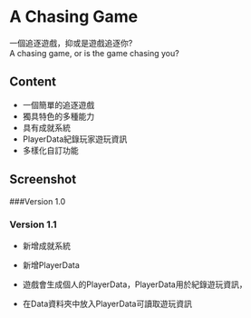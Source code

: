# A Chasing Game
一個追逐遊戲，抑或是遊戲追逐你? </br>
A chasing game, or is the game chasing you?

## Content
- 一個簡單的追逐遊戲
- 獨具特色的多種能力
- 具有成就系統
- PlayerData紀錄玩家遊玩資訊
- 多樣化自訂功能

## Screenshot
###Version 1.0

### Version 1.1
- 新增成就系統
- 新增PlayerData

- 遊戲會生成個人的PlayerData，PlayerData用於紀錄遊玩資訊，

- 在Data資料夾中放入PlayerData可讀取遊玩資訊
